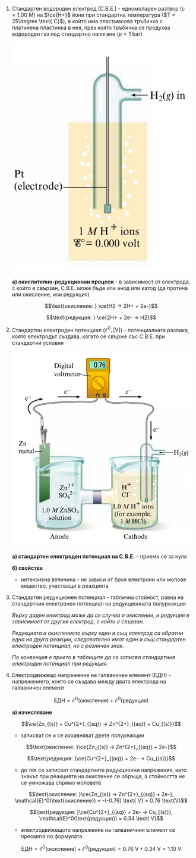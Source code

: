 1. Стандартен водороден електрод (С.В.Е.) - едномоларен разтвор ($c = 1.00 \text{ M}$) на $\ce{H+}$ йони при стандартна температура ($T = 25\degree \text{ C}$), в който има пластмасова тръбичка с платинена пластинка в нея, през която тръбичка се продухва водороден газ под стандартно налягане ($p = 1 \text{ bar}$)
	
	![Стандартен водороден електрод](Resources/Стандартен%20водороден%20електрод.jpg)
	
	**а) окислително-редукционни процеси** - в зависимост от електрода, с който е свързан, С.В.Е. може бъде или анод или катод (да протича или окисление, или редукция)
	
	$$\text{окисление: } \ce{H2 -> 2H+ + 2e-}$$
	
	$$\text{редукция: } \ce{2H+ + 2e- -> H2}$$

2. Стандартен електроден потенциал ($\mathcal{E}^0, [\text{V}]$) - потенциалната разлика, която електродът създава, когато се свърже със С.В.Е. при стандартни условия 
	
	![Стандартен електроден потенциал](Resources/Стандартен%20електроден%20потенциал.jpg)
	
	**а) стандартен електроден потенциал на С.В.Е.** - приема се за нула
	
	**б) свойства**
	- интензивна величина - *не* зависи от броя електрони или молове вещество, участващи в реакцията

3. Стандартен редукционен потенциал - таблична стойност, равна на стандартния електронен потенциал на редукционната полуреакция
	
	*Върху даден електрод може да се случва и окисление, и редукция в зависимост от другия електрод, с който е свързан.*
	
	*Редукцията и окислението върху един и същ електрод са обратни една на друга реакции, следователно имат един и същ стандартен електроден потенциал, но с различен знак.*
	
	*По конвенция е прието в таблиците да се записва стандартния електроден потенциал при редукция.*

4. Електродвижещо напрежение на галваничен елемент (ЕДН) - напрежението, което се създава между двата електрода на галваничен елемент
	
	$$\text{ЕДН} = \mathcal{E}^0(\text{окисление}) + \mathcal{E}^0(\text{редукция})$$
	
	**а) изчисляване**
	
	$$\ce{Zn_{(s)} + Cu^{2+}_{(aq)} -> Zn^{2+}_{(aq)} + Cu_{(s)}}$$
	
	- записват се и се изравняват двете полуреакции
	
	$$\text{окисление: }\ce{Zn_{(s)} -> Zn^{2+}_{(aq)} + 2e-}$$
	
	$$\text{редукция: }\ce{Cu^{2+}_{(aq)} + 2e- -> Cu_{(s)}}$$
	
	- до тях се записват стандартните редукционни напрежения, като знакът при реакцията на окисление се обръща, а стойността *не* се умножава спрямо моловете
	
	$$\text{окисление: }\ce{Zn_{(s)} -> Zn^{2+}_{(aq)} + 2e-}, \mathcal{E}^0(\text{окисление}) = -(-0.76) \text{ V} = 0.76 \text{V}$$
	
	$$\text{редукция: }\ce{Cu^{2+}_{(aq)} + 2e- -> Cu_{(s)}}, \mathcal{E}^0(\text{редукция}) = 0.34 \text{ V}$$
	
	- електродвижещото напрежение на галваничния елемент се пресмята по формулата
	
	$$\text{ЕДН} = \mathcal{E}^0(\text{окисление}) + \mathcal{E}^0(\text{редукция}) = 0.76 \text{ V} + 0.34 \text{ V} = 1.10 \text{ V}$$
